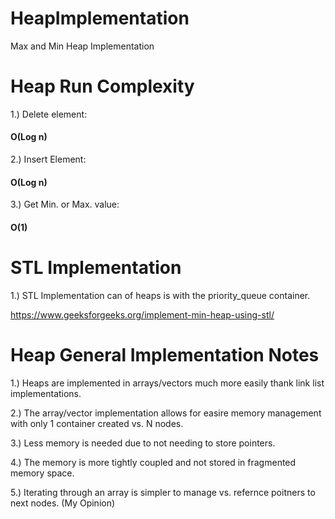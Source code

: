 # HeapImplementation
Max and Min Heap Implementation

# Heap Run Complexity

1.) Delete element:
#### O(Log n)

2.) Insert Element:
#### O(Log n)

3.) Get Min. or Max. value:
#### O(1)

# STL Implementation
1.) STL Implementation can of heaps is with the priority_queue container.

https://www.geeksforgeeks.org/implement-min-heap-using-stl/

# Heap General Implementation Notes
1.) Heaps are implemented in arrays/vectors much more easily thank link list implementations.

2.) The array/vector implementation allows for easire memory management with only 1 container created vs. N nodes.

3.) Less memory is needed due to not needing to store pointers.

4.) The memory is more tightly coupled and not stored in fragmented memory space.

5.) Iterating through an array is simpler to manage vs. refernce poitners to next nodes. (My Opinion)
